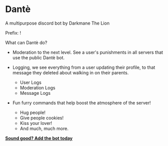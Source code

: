 # Dantè
A multipurpose discord bot by Darkmane The Lion

Prefix: !

What can Dantè do?

* Moderation to the next level.  See a user's punishments in all servers that use the public Dantè bot.
*  Logging, we see everything from a user updating their profile, to that message they deleted about walking in on their parents.
   * User Logs
   * Moderation Logs
   * Message Logs

* Fun furry commands that help boost the atmosphere of the server!
   * Hug people!
   * Give people cookies!
   * Kiss your lover!
   * And much, much more.
   
**[Sound good? Add the bot today](https://discordapp.com/oauth2/authorize?client_id=482294943780438016&scope=bot&permissions=402779270)**

